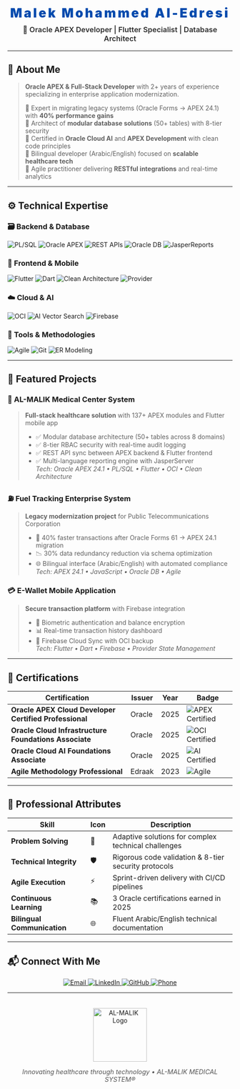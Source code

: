 <!-- ============================ -->
<!--       HEADER & TAGLINE       -->
<!-- ============================ -->
<h1 align="center" style="font-weight: 900; color: #004aad; letter-spacing: 4px; margin-bottom: 10px;">
  Malek Mohammed Al-Edresi
</h1>
<h3 align="center" style="font-weight: 600; color: #2e2e2e; margin-top: 0;">
  🚀 Oracle APEX Developer | Flutter Specialist | Database Architect
</h3>

---

<!-- ============================ -->
<!--           ABOUT ME           -->
<!-- ============================ -->
## 🎯 About Me
> **Oracle APEX & Full-Stack Developer** with 2+ years of experience specializing in enterprise application modernization.  
>  
> 🔹 Expert in migrating legacy systems (Oracle Forms → APEX 24.1) with **40% performance gains**  
> 🔹 Architect of **modular database solutions** (50+ tables) with 8-tier security  
> 🔹 Certified in **Oracle Cloud AI** and **APEX Development** with clean code principles  
> 🔹 Bilingual developer (Arabic/English) focused on **scalable healthcare tech**  
> 🔹 Agile practitioner delivering **RESTful integrations** and real-time analytics  

---

<!-- ============================ -->
<!--         TECH STACK          -->
<!-- ============================ -->
## ⚙️ Technical Expertise

### 🗃️ Backend & Database
![PL/SQL](https://img.shields.io/badge/PL/SQL-000000?style=flat&logo=oracle&logoColor=red)
![Oracle APEX](https://img.shields.io/badge/Oracle_APEX-24.1-F80000?style=flat&logo=oracle&logoColor=white)
![REST APIs](https://img.shields.io/badge/REST_API-FF6C37?style=flat&logo=json&logoColor=white)
![Oracle DB](https://img.shields.io/badge/Oracle_DB-000000?style=flat&logo=oracle&logoColor=red)
![JasperReports](https://img.shields.io/badge/Jasper_Server-%2300F.svg?style=flat&logo=jasper&logoColor=white)

### 📱 Frontend & Mobile
![Flutter](https://img.shields.io/badge/Flutter-02569B?style=flat&logo=flutter&logoColor=white)
![Dart](https://img.shields.io/badge/Dart-0175C2?style=flat&logo=dart&logoColor=white)
![Clean Architecture](https://img.shields.io/badge/Clean_Architecture-45D1FD?style=flat&logo=clean&logoColor=black)
![Provider](https://img.shields.io/badge/State_Management-Provider-3F51B5?style=flat)

### ☁️ Cloud & AI
![OCI](https://img.shields.io/badge/Oracle_Cloud-FF0000?style=flat&logo=oracle&logoColor=white)
![AI Vector Search](https://img.shields.io/badge/AI_Vector_Search-FF6D00?style=flat&logo=ai&logoColor=white)
![Firebase](https://img.shields.io/badge/Firebase-FFCA28?style=flat&logo=firebase&logoColor=black)

### 🔧 Tools & Methodologies
![Agile](https://img.shields.io/badge/Agile-009688?style=flat&logo=agile&logoColor=white)
![Git](https://img.shields.io/badge/Git-F05032?style=flat&logo=git&logoColor=white)
![ER Modeling](https://img.shields.io/badge/ER_Modeling-4479A1?style=flat&logo=diagramsdotnet&logoColor=white)

---

<!-- ============================ -->
<!--        KEY PROJECTS          -->
<!-- ============================ -->
## 💼 Featured Projects

### 🏥 AL-MALIK Medical Center System  
> **Full-stack healthcare solution** with 137+ APEX modules and Flutter mobile app  
> - ✅ Modular database architecture (50+ tables across 8 domains)  
> - ✅ 8-tier RBAC security with real-time audit logging  
> - ✅ REST API sync between APEX backend & Flutter frontend  
> - ✅ Multi-language reporting engine with JasperServer  
> *Tech: Oracle APEX 24.1 • PL/SQL • Flutter • OCI • Clean Architecture*

### ⛽ Fuel Tracking Enterprise System  
> **Legacy modernization project** for Public Telecommunications Corporation  
> - 🚀 40% faster transactions after Oracle Forms 61 → APEX 24.1 migration  
> - 📉 30% data redundancy reduction via schema optimization  
> - 🌐 Bilingual interface (Arabic/English) with automated compliance  
> *Tech: APEX 24.1 • JavaScript • Oracle DB • Agile*

### 💳 E-Wallet Mobile Application  
> **Secure transaction platform** with Firebase integration  
> - 🔐 Biometric authentication and balance encryption  
> - 📊 Real-time transaction history dashboard  
> - 🔄 Firebase Cloud Sync with OCI backup  
> *Tech: Flutter • Dart • Firebase • Provider State Management*

---

<!-- ============================ -->
<!--      CERTIFICATIONS          -->
<!-- ============================ -->
## 📜 Certifications

| Certification | Issuer | Year | Badge |
|--------------|--------|------|-------|
| **Oracle APEX Cloud Developer Certified Professional** | Oracle | 2025 | ![APEX Certified](https://img.shields.io/badge/Oracle-APEX_Professional-F80000?style=flat&logo=oracle) |
| **Oracle Cloud Infrastructure Foundations Associate** | Oracle | 2025 | ![OCI Certified](https://img.shields.io/badge/Oracle-OCI_Associate-FF0000?style=flat&logo=oracle) |
| **Oracle Cloud AI Foundations Associate** | Oracle | 2025 | ![AI Certified](https://img.shields.io/badge/Oracle-AI_Associate-FF0000?style=flat&logo=oracle) |
| **Agile Methodology Professional** | Edraak | 2023 | ![Agile](https://img.shields.io/badge/Agile-Certified-009688?style=flat) |

---

<!-- ============================ -->
<!--         SOFT SKILLS          -->
<!-- ============================ -->
## 🌟 Professional Attributes

| Skill | Icon | Description |
|-------|------|-------------|
| **Problem Solving** | 🧩 | Adaptive solutions for complex technical challenges |
| **Technical Integrity** | 🛡️ | Rigorous code validation & 8-tier security protocols |
| **Agile Execution** | ⚡ | Sprint-driven delivery with CI/CD pipelines |
| **Continuous Learning** | 📚 | 3 Oracle certifications earned in 2025 |
| **Bilingual Communication** | 🌐 | Fluent Arabic/English technical documentation |

---

<!-- ============================ -->
<!--         CONTACT             -->
<!-- ============================ -->
## 📬 Connect With Me

<p align="center">
  <a href="mailto:malek.m.edresi@gmail.com">
    <img src="https://img.shields.io/badge/Gmail-malek.m.edresi@gmail.com-D14836?style=for-the-badge&logo=gmail&logoColor=white" alt="Email">
  </a>
  <a href="https://linkedin.com/in/malek-al-edresi">
    <img src="https://img.shields.io/badge/LinkedIn-Malek_Al_Edresi-0A66C2?style=for-the-badge&logo=linkedin&logoColor=white" alt="LinkedIn">
  </a>
  <a href="https://github.com/malek-mohammed7788">
    <img src="https://img.shields.io/badge/GitHub-malek--mohammed7788-181717?style=for-the-badge&logo=github&logoColor=white" alt="GitHub">
  </a>
  <a href="tel:+967778888730">
    <img src="https://img.shields.io/badge/Phone-%2B967%20778%20888%20730-008000?style=for-the-badge&logo=telephone&logoColor=white" alt="Phone">
  </a>
</p>

---

<!-- ============================ -->
<!--           FOOTER             -->
<!-- ============================ -->
<p align="center">
  <img src="https://raw.githubusercontent.com/malek-mohammed/assets/main/branding/logo.png" alt="AL-MALIK Logo" width="120" style="margin-top:20px;">
  <p align="center" style="font-size:0.9rem;color:#555;">
    <em>Innovating healthcare through technology • AL-MALIK MEDICAL SYSTEM®</em>
  </p>
</p>
